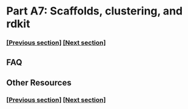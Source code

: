 
# Part A7: Scaffolds, clustering, and rdkit

### [[Previous section]](A4_SETS_INTERACTIONS.md) [[Next section]](A8_SELECTIONS.md)


## FAQ


## Other Resources

### [[Previous section]](A4_SETS_INTERACTIONS.md) [[Next section]](A8_SELECTIONS.md)